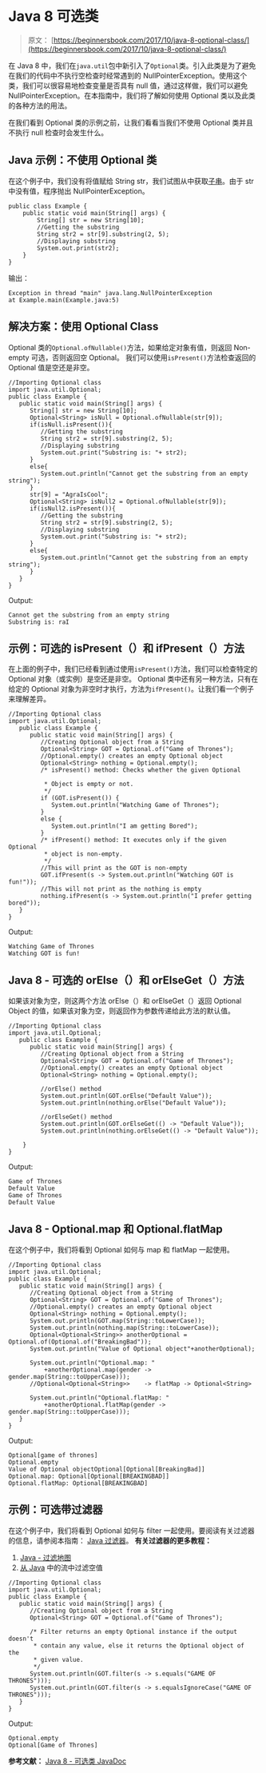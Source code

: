 # Java 8 可选类

> 原文： [https://beginnersbook.com/2017/10/java-8-optional-class/](https://beginnersbook.com/2017/10/java-8-optional-class/)

在 Java 8 中，我们在`java.util`包中新引入了`Optional`类。引入此类是为了避免在我们的代码中不执行空检查时经常遇到的 NullPointerException。使用这个类，我们可以很容易地检查变量是否具有 null 值，通过这样做，我们可以避免 NullPointerException。在本指南中，我们将了解如何使用 Optional 类以及此类的各种方法的用法。

在我们看到 Optional 类的示例之前，让我们看看当我们不使用 Optional 类并且不执行 null 检查时会发生什么。

## Java 示例：不使用 Optional 类

在这个例子中，我们没有将值赋给 String str，我们试图从中获取[子串](https://beginnersbook.com/2013/12/java-string-substring-method-example/)。由于 str 中没有值，程序抛出 NullPointerException。

```
public class Example {  
    public static void main(String[] args) {  
    	String[] str = new String[10];   
        //Getting the substring
        String str2 = str[9].substring(2, 5);
        //Displaying substring
        System.out.print(str2);  
    }  
}
```

输出：

```
Exception in thread "main" java.lang.NullPointerException
at Example.main(Example.java:5)
```

## 解决方案：使用 Optional Class

Optional 类的`Optional.ofNullable()`方法，如果给定对象有值，则返回 Non-empty 可选，否则返回空 Optional。
我们可以使用`isPresent()`方法检查返回的 Optional 值是空还是非空。

```
//Importing Optional class
import java.util.Optional; 
public class Example { 
   public static void main(String[] args) {    
      String[] str = new String[10];     
      Optional<String> isNull = Optional.ofNullable(str[9]);        
      if(isNull.isPresent()){     
         //Getting the substring           
         String str2 = str[9].substring(2, 5);          
         //Displaying substring           
         System.out.print("Substring is: "+ str2);       
      }     
      else{      
         System.out.println("Cannot get the substring from an empty string");     
      }                
      str[9] = "AgraIsCool";       
      Optional<String> isNull2 = Optional.ofNullable(str[9]);       
      if(isNull2.isPresent()){        
         //Getting the substring            
         String str2 = str[9].substring(2, 5);            
         //Displaying substring           
         System.out.print("Substring is: "+ str2);          
      }         
      else{         
         System.out.println("Cannot get the substring from an empty string");         
      }    
   }  
}
```

Output:

```
Cannot get the substring from an empty string
Substring is: raI
```

## 示例：可选的 isPresent（）和 ifPresent（）方法

在上面的例子中，我们已经看到通过使用`isPresent()`方法，我们可以检查特定的 Optional 对象（或实例）是空还是非空。
Optional 类中还有另一种方法，只有在给定的 Optional 对象为非空时才执行，方法为`ifPresent()`。让我们看一个例子来理解差异。

```
//Importing Optional class
import java.util.Optional;
   public class Example {  
      public static void main(String[] args) {
         //Creating Optional object from a String
         Optional<String> GOT = Optional.of("Game of Thrones");        
         //Optional.empty() creates an empty Optional object        
         Optional<String> nothing = Optional.empty();
         /* isPresent() method: Checks whether the given Optional         
          * Object is empty or not.         
          */        
         if (GOT.isPresent()) {          
            System.out.println("Watching Game of Thrones");       
         } 
         else {            
            System.out.println("I am getting Bored");      
         }
         /* ifPresent() method: It executes only if the given Optional         
          * object is non-empty.         
          */        
         //This will print as the GOT is non-empty        
         GOT.ifPresent(s -> System.out.println("Watching GOT is fun!"));                
         //This will not print as the nothing is empty        
         nothing.ifPresent(s -> System.out.println("I prefer getting bored"));
   }
}
```

Output:

```
Watching Game of Thrones
Watching GOT is fun!
```

## Java 8 - 可选的 orElse（）和 orElseGet（）方法

如果该对象为空，则这两个方法 orElse（）和 orElseGet（）返回 Optional Object 的值，如果该对象为空，则返回作为参数传递给此方法的默认值。

```
//Importing Optional class
import java.util.Optional;
   public class Example {  
      public static void main(String[] args) {
         //Creating Optional object from a String
         Optional<String> GOT = Optional.of("Game of Thrones");        
         //Optional.empty() creates an empty Optional object        
         Optional<String> nothing = Optional.empty();

         //orElse() method
         System.out.println(GOT.orElse("Default Value")); 
         System.out.println(nothing.orElse("Default Value")); 

         //orElseGet() method
         System.out.println(GOT.orElseGet(() -> "Default Value")); 
         System.out.println(nothing.orElseGet(() -> "Default Value")); 

    }
}
```

Output:

```
Game of Thrones
Default Value
Game of Thrones
Default Value
```

## Java 8 - Optional.map 和 Optional.flatMap

在这个例子中，我们将看到 Optional 如何与 map 和 flatMap 一起使用。

```
//Importing Optional class
import java.util.Optional; 
public class Example {   
   public static void main(String[] args) {
      //Creating Optional object from a String       
      Optional<String> GOT = Optional.of("Game of Thrones");       
      //Optional.empty() creates an empty Optional object       
      Optional<String> nothing = Optional.empty();
      System.out.println(GOT.map(String::toLowerCase));        
      System.out.println(nothing.map(String::toLowerCase));
      Optional<Optional<String>> anotherOptional = Optional.of(Optional.of("BreakingBad"));        
      System.out.println("Value of Optional object"+anotherOptional);        
      System.out.println("Optional.map: "             
          +anotherOptional.map(gender -> gender.map(String::toUpperCase)));        
      //Optional<Optional<String>>    -> flatMap -> Optional<String>        
      System.out.println("Optional.flatMap: "            
          +anotherOptional.flatMap(gender -> gender.map(String::toUpperCase)));
   }
}
```

Output:

```
Optional[game of thrones]
Optional.empty
Value of Optional objectOptional[Optional[BreakingBad]]
Optional.map: Optional[Optional[BREAKINGBAD]]
Optional.flatMap: Optional[BREAKINGBAD]
```

## 示例：可选带过滤器

在这个例子中，我们将看到 Optional 如何与 filter 一起使用。要阅读有关过滤器的信息，请参阅本指南： [Java 过滤器](https://beginnersbook.com/2017/10/java-8-stream-filter/)。
**有关过滤器的更多教程：**

1.  [Java - 过滤地图](https://beginnersbook.com/2017/10/java-8-filter-a-map-by-keys-and-values/)
2.  [从 Java](https://beginnersbook.com/2017/10/java-8-filter-null-values-from-a-stream/) 中的流中过滤空值

```
//Importing Optional class
import java.util.Optional; 
public class Example {  
   public static void main(String[] args) {
      //Creating Optional object from a String       
      Optional<String> GOT = Optional.of("Game of Thrones");              
      /* Filter returns an empty Optional instance if the output doesn't         
       * contain any value, else it returns the Optional object of the          
       * given value.         
       */        
      System.out.println(GOT.filter(s -> s.equals("GAME OF THRONES")));         
      System.out.println(GOT.filter(s -> s.equalsIgnoreCase("GAME OF THRONES")));
   }
}
```

Output:

```
Optional.empty
Optional[Game of Thrones]
```

**参考文献：**
[Java 8 - 可选类 JavaDoc](https://docs.oracle.com/javase/8/docs/api/java/util/Optional.html)